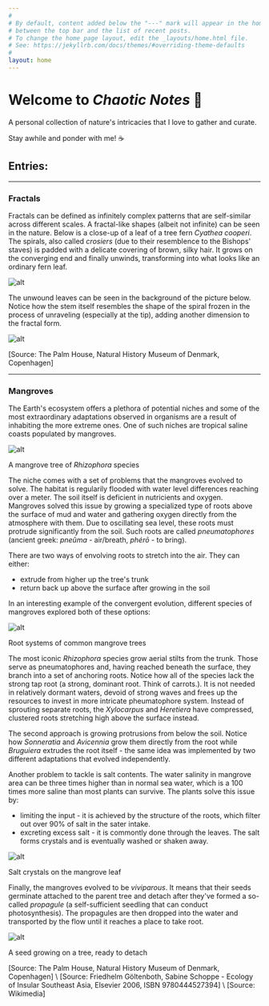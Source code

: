 ```yaml
---
#
# By default, content added below the "---" mark will appear in the home page
# between the top bar and the list of recent posts.
# To change the home page layout, edit the _layouts/home.html file.
# See: https://jekyllrb.com/docs/themes/#overriding-theme-defaults
#
layout: home
---
```

# Welcome to *Chaotic Notes* 🎉

A personal collection of nature's intricacies that I love to gather and curate.

Stay awhile and ponder with me! ☕

## Entries:

---

### Fractals

Fractals can be defined as infinitely complex patterns that are self-similar across different scales. A fractal-like shapes (albeit not infinite) can be seen in the nature. Below is a close-up of a leaf of a tree fern *Cyathea cooperi*. The spirals, also called *crosiers* (due to their resemblence to the Bishops' staves) is padded with a delicate covering of brown, silky hair. It grows on the converging end and finally unwinds, transforming into what looks like an ordinary fern leaf.

![alt](images/fractal-1.jpg)

The unwound leaves can be seen in the background of the picture below. Notice how the stem itself resembles the shape of the spiral frozen in the process of unraveling (especially at the tip), adding another dimension to the fractal form.

![alt](images/fractal-2.jpg)

[Source: The Palm House, Natural History Museum of Denmark, Copenhagen]

---

### Mangroves

The Earth's ecosystem offers a plethora of potential niches and some of the most extraordinary adaptations observed in organisms are a result of inhabiting the more extreme ones. One of such niches are tropical saline coasts populated by mangroves.

![alt](images/mangrove-1.jpg)

<span class="caption">A mangrove tree of *Rhizophora* species</span>

The niche comes with a set of problems that the mangroves evolved to solve. The habitat is regularily flooded with water level differences reaching over a meter. The soil itself is deficient in nutricients and oxygen. Mangroves solved this issue by growing a specialized type of roots above the surface of mud and water and gathering oxygen directly from the atmosphere with them. Due to oscillating sea level, these roots must protrude significantly from the soil. Such roots are called *pneumatophores* (ancient greek: *pneûma* - air/breath, *phérō* - to bring).

There are two ways of envolving roots to stretch into the air. They can either:
- extrude from higher up the tree's trunk
- return back up above the surface after growing in the soil

In an interesting example of the convergent evolution, different species of mangroves explored both of these options:

![alt](images/mangrove-2.jpg)

<span class="caption">Root systems of common mangrove trees</span>

The most iconic *Rhizophora* species grow aerial stilts from the trunk. Those serve as pneumatophores and, having reached beneath the surface, they branch into a set of anchoring roots. Notice how all of the species lack the strong tap root (a strong, dominant root. Think of carrots.). It is not needed in relatively dormant waters, devoid of strong waves and frees up the resources to invest in more intricate pheumatophore system. Instead of sprouting separate roots, the *Xylocarpus* and *Heretiera* have compressed, clustered roots stretching high above the surface instead. 

The second approach is growing protrusions from below the soil. Notice how *Sonneratia* and *Avicennia* grow them directly from the root while *Bruguiera* extrudes the root itself - the same idea was implemented by two different adaptations that evolved independently.

Another problem to tackle is salt contents. The water salinity in mangrove area can be three times higher than in normal sea water, which is a 100 times more saline than most plants can survive. The plants solve this issue by:
- limiting the input - it is achieved by the structure of the roots, which filter out over 90% of salt in the sater intake.
- excreting excess salt - it is commontly done through the leaves. The salt forms crystals and is eventually washed or shaken away.

![alt](images/mangrove-3.jpg)

<span class="caption">Salt crystals on the mangrove leaf</span>

Finally, the mangroves evolved to be *viviparous*. It means that their seeds germinate attached to the parent tree and detach after they've formed a so-called *propagule* (a self-sufficient seedling that can conduct photosynthesis). The propagules are then dropped into the water and transported by the flow until it reaches a place to take root.

![alt](images/mangrove-4.jpg)

<span class="caption">A seed growing on a tree, ready to detach</span>

[Source: The Palm House, Natural History Museum of Denmark, Copenhagen]
\\
[Source: Friedhelm Göltenboth, Sabine Schoppe - Ecology of Insular Southeast Asia, Elsevier 2006, ISBN 9780444527394]
\\
[Source: Wikimedia]

